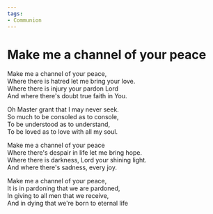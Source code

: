 ```yaml
---
tags:
- Communion
---
```


# Make me a channel of your peace  
  
Make me a channel of your peace,  
Where there is hatred let me bring your love.  
Where there is injury your pardon Lord  
And where there's doubt true faith in You.  
  
Oh Master grant that I may never seek.  
So much to be consoled as to console,  
To be understood as to understand,  
To be loved as to love with all my soul.  
  
Make me a channel of your peace  
Where there's despair in life let me bring hope.  
Where there is darkness, Lord your shining light.  
And where there's sadness, every joy.  
  
Make me a channel of your peace,  
It is in pardoning that we are pardoned,  
In giving to all men that we receive,  
And in dying that we're born to eternal life